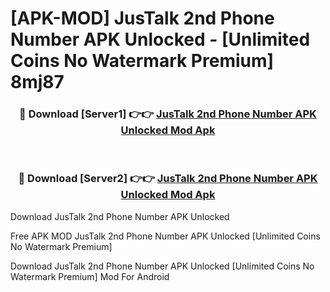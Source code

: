 # [APK-MOD] JusTalk 2nd Phone Number APK Unlocked - [Unlimited Coins No Watermark Premium] 8mj87



<div align="center">
<h3>🔴 Download [Server1] 👉👉 <a href="https://momento.my/?title=JusTalk_2nd_Phone_Number_APK_Unlocked">JusTalk 2nd Phone Number APK Unlocked Mod Apk</a></h3><br>

<h3>🔴 Download [Server2] 👉👉 <a href="https://momento.my/?title=JusTalk_2nd_Phone_Number_APK_Unlocked">JusTalk 2nd Phone Number APK Unlocked Mod Apk</a></h3>
</div>



Download JusTalk 2nd Phone Number APK Unlocked 

Free APK MOD JusTalk 2nd Phone Number APK Unlocked [Unlimited Coins No Watermark Premium]

Download JusTalk 2nd Phone Number APK Unlocked [Unlimited Coins No Watermark Premium] Mod For Android
